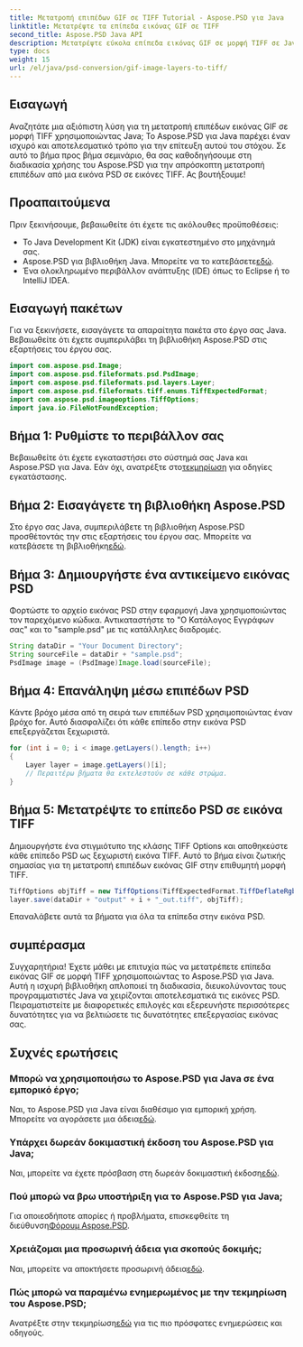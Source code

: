 ```yaml
---
title: Μετατροπή επιπέδων GIF σε TIFF Tutorial - Aspose.PSD για Java
linktitle: Μετατρέψτε τα επίπεδα εικόνας GIF σε TIFF
second_title: Aspose.PSD Java API
description: Μετατρέψτε εύκολα επίπεδα εικόνας GIF σε μορφή TIFF σε Java χρησιμοποιώντας το Aspose.PSD. Ακολουθήστε τον βήμα προς βήμα οδηγό μας για απρόσκοπτη ενσωμάτωση.
type: docs
weight: 15
url: /el/java/psd-conversion/gif-image-layers-to-tiff/
---
```

## Εισαγωγή
Αναζητάτε μια αξιόπιστη λύση για τη μετατροπή επιπέδων εικόνας GIF σε μορφή TIFF χρησιμοποιώντας Java; Το Aspose.PSD για Java παρέχει έναν ισχυρό και αποτελεσματικό τρόπο για την επίτευξη αυτού του στόχου. Σε αυτό το βήμα προς βήμα σεμινάριο, θα σας καθοδηγήσουμε στη διαδικασία χρήσης του Aspose.PSD για την απρόσκοπτη μετατροπή επιπέδων από μια εικόνα PSD σε εικόνες TIFF. Ας βουτήξουμε!
## Προαπαιτούμενα
Πριν ξεκινήσουμε, βεβαιωθείτε ότι έχετε τις ακόλουθες προϋποθέσεις:
- Το Java Development Kit (JDK) είναι εγκατεστημένο στο μηχάνημά σας.
-  Aspose.PSD για βιβλιοθήκη Java. Μπορείτε να το κατεβάσετε[εδώ](https://releases.aspose.com/psd/java/).
- Ένα ολοκληρωμένο περιβάλλον ανάπτυξης (IDE) όπως το Eclipse ή το IntelliJ IDEA.
## Εισαγωγή πακέτων
Για να ξεκινήσετε, εισαγάγετε τα απαραίτητα πακέτα στο έργο σας Java. Βεβαιωθείτε ότι έχετε συμπεριλάβει τη βιβλιοθήκη Aspose.PSD στις εξαρτήσεις του έργου σας.
```java
import com.aspose.psd.Image;
import com.aspose.psd.fileformats.psd.PsdImage;
import com.aspose.psd.fileformats.psd.layers.Layer;
import com.aspose.psd.fileformats.tiff.enums.TiffExpectedFormat;
import com.aspose.psd.imageoptions.TiffOptions;
import java.io.FileNotFoundException;
```
## Βήμα 1: Ρυθμίστε το περιβάλλον σας
 Βεβαιωθείτε ότι έχετε εγκαταστήσει στο σύστημά σας Java και Aspose.PSD για Java. Εάν όχι, ανατρέξτε στο[τεκμηρίωση](https://reference.aspose.com/psd/java/) για οδηγίες εγκατάστασης.
## Βήμα 2: Εισαγάγετε τη βιβλιοθήκη Aspose.PSD
 Στο έργο σας Java, συμπεριλάβετε τη βιβλιοθήκη Aspose.PSD προσθέτοντάς την στις εξαρτήσεις του έργου σας. Μπορείτε να κατεβάσετε τη βιβλιοθήκη[εδώ](https://releases.aspose.com/psd/java/).
## Βήμα 3: Δημιουργήστε ένα αντικείμενο εικόνας PSD
Φορτώστε το αρχείο εικόνας PSD στην εφαρμογή Java χρησιμοποιώντας τον παρεχόμενο κώδικα. Αντικαταστήστε το "Ο Κατάλογος Εγγράφων σας" και το "sample.psd" με τις κατάλληλες διαδρομές.
```java
String dataDir = "Your Document Directory";
String sourceFile = dataDir + "sample.psd";
PsdImage image = (PsdImage)Image.load(sourceFile);
```
## Βήμα 4: Επανάληψη μέσω επιπέδων PSD
Κάντε βρόχο μέσα από τη σειρά των επιπέδων PSD χρησιμοποιώντας έναν βρόχο for. Αυτό διασφαλίζει ότι κάθε επίπεδο στην εικόνα PSD επεξεργάζεται ξεχωριστά.
```java
for (int i = 0; i < image.getLayers().length; i++)
{
    Layer layer = image.getLayers()[i];
    // Περαιτέρω βήματα θα εκτελεστούν σε κάθε στρώμα.
}
```
## Βήμα 5: Μετατρέψτε το επίπεδο PSD σε εικόνα TIFF
Δημιουργήστε ένα στιγμιότυπο της κλάσης TIFF Options και αποθηκεύστε κάθε επίπεδο PSD ως ξεχωριστή εικόνα TIFF. Αυτό το βήμα είναι ζωτικής σημασίας για τη μετατροπή επιπέδων εικόνας GIF στην επιθυμητή μορφή TIFF.
```java
TiffOptions objTiff = new TiffOptions(TiffExpectedFormat.TiffDeflateRgb);
layer.save(dataDir + "output" + i + "_out.tiff", objTiff);
```
Επαναλάβετε αυτά τα βήματα για όλα τα επίπεδα στην εικόνα PSD.
## συμπέρασμα
Συγχαρητήρια! Έχετε μάθει με επιτυχία πώς να μετατρέπετε επίπεδα εικόνας GIF σε μορφή TIFF χρησιμοποιώντας το Aspose.PSD για Java. Αυτή η ισχυρή βιβλιοθήκη απλοποιεί τη διαδικασία, διευκολύνοντας τους προγραμματιστές Java να χειρίζονται αποτελεσματικά τις εικόνες PSD. Πειραματιστείτε με διαφορετικές επιλογές και εξερευνήστε περισσότερες δυνατότητες για να βελτιώσετε τις δυνατότητες επεξεργασίας εικόνας σας.
## Συχνές ερωτήσεις
### Μπορώ να χρησιμοποιήσω το Aspose.PSD για Java σε ένα εμπορικό έργο;
 Ναι, το Aspose.PSD για Java είναι διαθέσιμο για εμπορική χρήση. Μπορείτε να αγοράσετε μια άδεια[εδώ](https://purchase.aspose.com/buy).
### Υπάρχει δωρεάν δοκιμαστική έκδοση του Aspose.PSD για Java;
 Ναι, μπορείτε να έχετε πρόσβαση στη δωρεάν δοκιμαστική έκδοση[εδώ](https://releases.aspose.com/).
### Πού μπορώ να βρω υποστήριξη για το Aspose.PSD για Java;
 Για οποιεσδήποτε απορίες ή προβλήματα, επισκεφθείτε τη διεύθυνση[Φόρουμ Aspose.PSD](https://forum.aspose.com/c/psd/34).
### Χρειάζομαι μια προσωρινή άδεια για σκοπούς δοκιμής;
 Ναι, μπορείτε να αποκτήσετε προσωρινή άδεια[εδώ](https://purchase.aspose.com/temporary-license/).
### Πώς μπορώ να παραμένω ενημερωμένος με την τεκμηρίωση του Aspose.PSD;
 Ανατρέξτε στην τεκμηρίωση[εδώ](https://reference.aspose.com/psd/java/) για τις πιο πρόσφατες ενημερώσεις και οδηγούς.